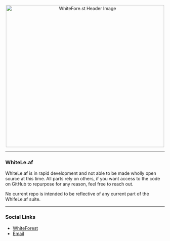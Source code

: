 <p align="center">
  <img src="https://pv.whitefore.st/img/wFGHG.png" width="500" height="450" alt="WhiteFore.st Header Image" />
</p>

---

### WhiteLe.af
WhiteLe.af is in rapid development and not able to be made wholly open source at this time. All parts rely on others, if you want access to the code on GitHub to repurpose for any reason, feel free to reach out.

No current repo is intended to be reflective of any current part of the WhifeLe.af suite.

---

### Social Links
- [WhiteForest](https://www.whitefore.st)
- [Email](mailto:kenzie@whitele.af)
